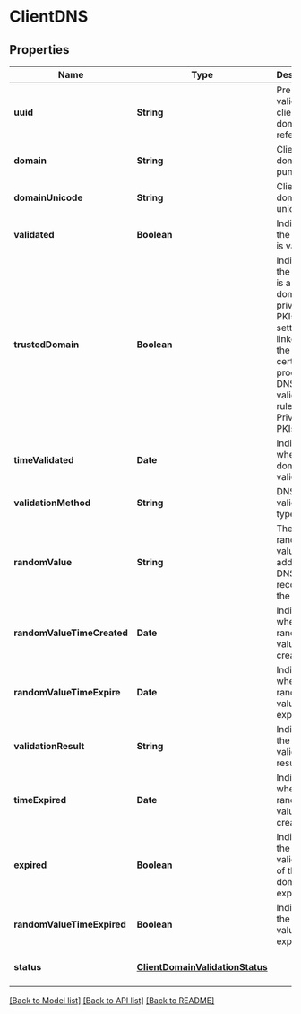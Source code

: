 # ClientDNS
## Properties

| Name | Type | Description | Notes |
|------------ | ------------- | ------------- | -------------|
| **uuid** | **String** | Pre validated client domain reference | [default to null] |
| **domain** | **String** | Client domain in punycode | [default to null] |
| **domainUnicode** | **String** | Client domain in unicode | [default to null] |
| **validated** | **Boolean** | Indicates if the domain is validated | [default to null] |
| **trustedDomain** | **Boolean** | Indicates if the domain is a trusted domain (for private PKIs). This setting is linked to the certificate product DNS validation rule for Private PKIs. | [default to null] |
| **timeValidated** | **Date** | Indicates when the domain got validated | [optional] [default to null] |
| **validationMethod** | **String** | DNS validation type | [default to null] |
| **randomValue** | **String** | The random value to add to the DNS TXT record for the domain | [optional] [default to null] |
| **randomValueTimeCreated** | **Date** | Indicates when the random value was created | [optional] [default to null] |
| **randomValueTimeExpire** | **Date** | Indicates when the random value expires | [optional] [default to null] |
| **validationResult** | **String** | Indicates the validation result | [optional] [default to null] |
| **timeExpired** | **Date** | Indicates when the random value was created | [optional] [default to null] |
| **expired** | **Boolean** | Indicates if the pre validation of the domain has expired | [default to null] |
| **randomValueTimeExpired** | **Boolean** | Indicates if the random value is expired | [default to null] |
| **status** | [**ClientDomainValidationStatus**](ClientDomainValidationStatus.md) |  | [optional] [default to null] |

[[Back to Model list]](../README.md#documentation-for-models) [[Back to API list]](../README.md#documentation-for-api-endpoints) [[Back to README]](../README.md)

